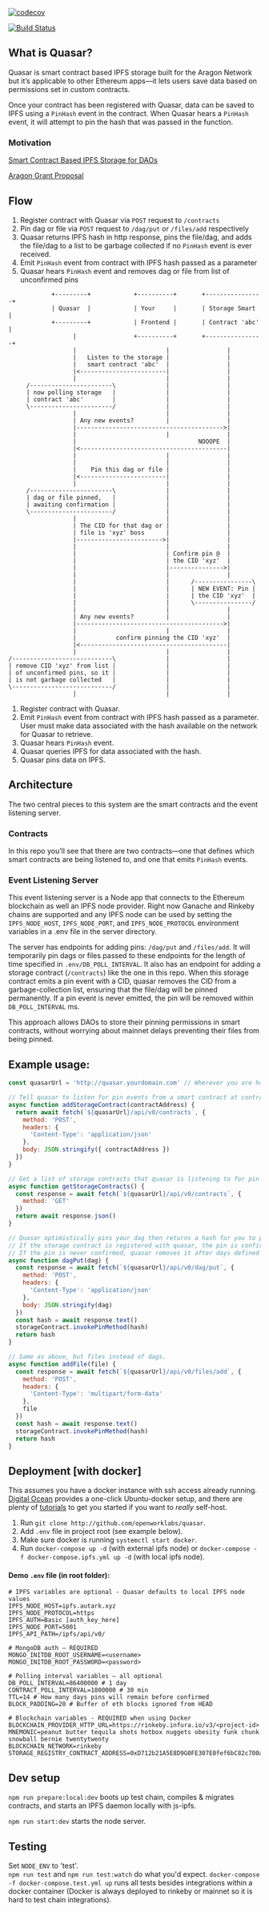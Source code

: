 [![codecov](https://codecov.io/gh/openworklabs/quasar/branch/primary/graph/badge.svg)](https://codecov.io/gh/openworklabs/quasar)

[![Build Status](https://travis-ci.org/openworklabs/quasar.svg?branch=primary)](https://travis-ci.org/openworklabs/quasar)

## What is Quasar?

Quasar is smart contract based IPFS storage built for the Aragon Network but it’s applicable to other Ethereum apps—it lets users save data based on permissions set in custom contracts.

Once your contract has been registered with Quasar, data can be saved to IPFS using a `PinHash` event in the contract. When Quasar hears a `PinHash` event, it will attempt to pin the hash that was passed in the function.

### Motivation

[Smart Contract Based IPFS Storage for DAOs](https://medium.com/open-work-labs/smart-contract-based-ipfs-storage-for-daos-39c145f3042d)

[Aragon Grant Proposal](https://github.com/aragon/flock/blob/master/teams/Autark/2019_ANV-3.md#08---facilitating-smart-contract-based-ipfs-pinning)

## Flow

1. Register contract with Quasar via `POST` request to `/contracts`
2. Pin dag or file via `POST` request to `/dag/put` or `/files/add` respectively
3. Quasar returns IPFS hash in http response, pins the file/dag, and adds the file/dag to a list to be garbage collected if no `PinHash` event is ever received.
4. Emit `PinHash` event from contract with IPFS hash passed as a parameter
5. Quasar hears `PinHash` event and removes dag or file from list of unconfirmed pins

```
            +---------+            +----------+       +----------------+
            | Quasar  |            | Your     |       | Storage Smart  |
            +---------+            | Frontend |       | Contract 'abc' |
                  |                +----------+       +----------------+
                  |                         |                |
                  |   Listen to the storage |                |
                  |   smart contract 'abc'  |                |
                  |<------------------------|                |
                  |                         |                |
     /-----------------------\              |                |
     | now polling storage   |              |                |
     | contract 'abc'        |              |                |
     \-----------------------/              |                |
                  |                         |                |
                  | Any new events?         |                |
                  |----------------------------------------->|
                  |                         |                |
                  |                                  NOOOPE  |
                  |<-----------------------------------------|
                  |                         |                |
                  |                         |                |
                  |    Pin this dag or file |                |
                  |<------------------------|                |
                  |                         |                |
     /-----------------------\              |                |
     | dag or file pinned,   |              |                |
     | awaiting confirmation |              |                |
     \-----------------------/              |                |
                  |                         |                |
                  | The CID for that dag or |                |
                  | file is 'xyz' boss      |                |
                  |------------------------>|                |
                  |                         |                |
                  |                         | Confirm pin @  |
                  |                         | the CID 'xyz'  |
                  |                         |--------------->|
                  |                         |                |
                  |                         |      /----------------\
                  |                         |      | NEW EVENT: Pin |
                  |                         |      | the CID 'xyz'  |
                  |                         |      \----------------/
                  |                         |                |
                  | Any new events?         |                |
                  |----------------------------------------->|
                  |                         |                |
                  |           confirm pinning the CID 'xyz'  |
                  |<-----------------------------------------|
                  |                         |                |
/----------------------------\              |                |
| remove CID 'xyz' from list |              |                |
| of unconfirmed pins, so it |              |                |
| is not garbage collected   |              |                |
\----------------------------/              |                |
                  |                         |                |
```

1. Register contract with Quasar.
2. Emit `PinHash` event from contract with IPFS hash passed as a parameter. User must make data associated with the hash available on the network for Quasar to retrieve.
3. Quasar hears `PinHash` event.
4. Quasar queries IPFS for data associated with the hash.
5. Quasar pins data on IPFS.

## Architecture

The two central pieces to this system are the smart contracts and the event listening server.

### Contracts

In this repo you’ll see that there are two contracts—one that defines which smart contracts are being listened to, and one that emits `PinHash` events.

### Event Listening Server

This event listening server is a Node app that connects to the Ethereum blockchain as well an IPFS node provider. Right now Ganache and Rinkeby chains are supported and any IPFS node can be used by setting the `IPFS_NODE_HOST`, `IPFS_NODE_PORT`, and `IPFS_NODE_PROTOCOL` environment variables in a .env file in the server directory.

The server has endpoints for adding pins: `/dag/put` and `/files/add`. It will temporarily pin dags or files passed to these endpoints for the length of time specified in `.env/DB_POLL_INTERVAL`. It also has an endpoint for adding a storage contract (`/contracts`) like the one in this repo. When this storage contract emits a pin event with a CID, quasar removes the CID from a garbage-collection list, ensuring that the file/dag will be pinned permanently. If a pin event is never emitted, the pin will be removed within `DB_POLL_INTERVAL` ms.

This approach allows DAOs to store their pinning permissions in smart contracts, without worrying about mainnet delays preventing their files from being pinned.

## Example usage:

```javascript
const quasarUrl = 'http://quasar.yourdomain.com' // Wherever you are hosting the server.

// Tell quasar to listen for pin events from a smart contract at contractAddress.
async function addStorageContract(contractAddress) {
  return await fetch(`${quasarUrl}/api/v0/contracts`, {
    method: 'POST',
    headers: {
      'Content-Type': 'application/json'
    },
    body: JSON.stringify({ contractAddress })
  })
}

// Get a list of storage contracts that quasar is listening to for pin events.
async function getStorageContracts() {
  const response = await fetch(`${quasarUrl}/api/v0/contracts`, {
    method: 'GET'
  })
  return await response.json()
}

// Quasar optimistically pins your dag then returns a hash for you to pass to a storage contract.
// If the storage contract is registered with quasar, the pin is confirmed.
// If the pin is never confirmed, quasar removes it after days defined in TTL envirionment variable.
async function dagPut(dag) {
  const response = await fetch(`${quasarUrl}/api/v0/dag/put`, {
    method: 'POST',
    headers: {
      'Content-Type': 'application/json'
    },
    body: JSON.stringify(dag)
  })
  const hash = await response.text()
  storageContract.invokePinMethod(hash)
  return hash
}

// Same as above, but files instead of dags.
async function addFile(file) {
  const response = await fetch(`${quasarUrl}/api/v0/files/add`, {
    method: 'POST',
    headers: {
      'Content-Type': 'multipart/form-data'
    },
    file
  })
  const hash = await response.text()
  storageContract.invokePinMethod(hash)
  return hash
}
```

## Deployment [with docker]

This assumes you have a docker instance with ssh access already running. [Digital Ocean](https://marketplace.digitalocean.com/apps/docker) provides a one-click Ubuntu-docker setup, and there are plenty of [tutorials](https://www.linux.com/tutorials/how-install-and-use-docker-linux/) to get you started if you want to _really_ self-host.

1. Run `git clone http://github.com/openworklabs/quasar`.
2. Add `.env` file in project root (see example below).
3. Make sure docker is running `systemctl start docker`.
4. Run `docker-compose up -d` (with external ipfs node) or `docker-compose -f docker-compose.ipfs.yml up -d` (with local ipfs node).

#### Demo `.env` file (in root folder):

```
# IPFS variables are optional - Quasar defaults to local IPFS node values
IPFS_NODE_HOST=ipfs.autark.xyz
IPFS_NODE_PROTOCOL=https
IPFS_AUTH=Basic [auth_key_here]
IPFS_NODE_PORT=5001
IPFS_API_PATH=/ipfs/api/v0/

# MongoDB auth — REQUIRED
MONGO_INITDB_ROOT_USERNAME=<username>
MONGO_INITDB_ROOT_PASSWORD=<password>

# Polling interval variables — all optional
DB_POLL_INTERVAL=86400000 # 1 day
CONTRACT_POLL_INTERVAL=1800000 # 30 min
TTL=14 # How many days pins will remain before confirmed
BLOCK_PADDING=20 # Buffer of eth blocks ignored from HEAD

# Blockchain variables - REQUIRED when using Docker
BLOCKCHAIN_PROVIDER_HTTP_URL=https://rinkeby.infura.io/v3/<project-id>
MNEMONIC=peanut butter tequila shots hotbox nuggets obesity funk chunk snowball bernie twentytwenty
BLOCKCHAIN_NETWORK=rinkeby
STORAGE_REGISTRY_CONTRACT_ADDRESS=0xD712b21A5E8D9G0FE307E0fef6bC82c700a10D
```

## Dev setup

`npm run prepare:local:dev` boots up test chain, compiles & migrates contracts, and starts an IPFS daemon locally with js-ipfs.
<br />

`npm run start:dev` starts the node server.

## Testing

Set `NODE_ENV` to 'test'.
<br />
`npm run test` and `npm run test:watch` do what you'd expect.
`docker-compose -f docker-compose.test.yml up` runs all tests besides integrations within a docker container (Docker is always deployed to rinkeby or mainnet so it is hard to test chain integrations).
